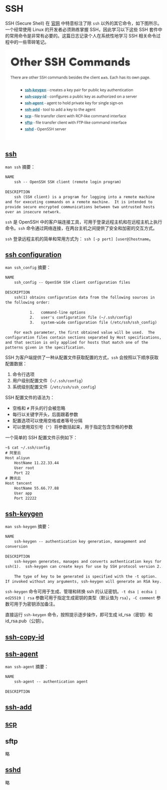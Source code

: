 # SSH

SSH (Secure Shell) 在 [官网](https://www.ssh.com/ssh/command) 中特意标注了除 `ssh` 以外的其它命令，如下图所示。一个经常使用 Linux 的开发者必须熟练掌握 SSH，因此学习以下这些 SSH 套件中的常用命令是非常有必要的。这篇日志记录个人在系统性地学习 SSH 相关命令过程中的一些零碎笔记。

![image](1.png)

## [ssh](https://www.ssh.com/ssh)

`man ssh` 摘要：

```
NAME
    ssh -- OpenSSH SSH client (remote login program)

DESCRIPTION
    ssh (SSH client) is a program for logging into a remote machine and for executing commands on a remote machine.  It is intended to provide secure encrypted communications between two untrusted hosts over an insecure network.
```

`ssh` 是 OpenSSH 中的客户端连接工具，可用于登录远程主机和在远程主机上执行命令。`ssh` 命令通过网络连接，在两台主机之间提供了安全和加密的交互方式。

`ssh` 登录远程主机的简单和常用方式为： `ssh [-p port] [user@]hostname`。

## [ssh configuration](https://www.ssh.com/ssh/config/)

`man ssh_config` 摘要：

```
NAME
    ssh_config -- OpenSSH SSH client configuration files

DESCRIPTION
    ssh(1) obtains configuration data from the following sources in the following order:

           1.   command-line options
           2.   user's configuration file (~/.ssh/config)
           3.   system-wide configuration file (/etc/ssh/ssh_config)

    For each parameter, the first obtained value will be used.  The configuration files contain sections separated by Host specifications, and that section is only applied for hosts that match one of the patterns given in the specification.
```

SSH 为客户端提供了一种从配置文件获取配置的方式，`ssh` 会按照以下顺序获取配置数据：

1. 命令行选项
2. 用户级别配置文件（`~/.ssh/config`）
3. 系统级别配置文件（`/etc/ssh/ssh_config`）

SSH 配置文件的语法为：

- 空格和 `#` 开头的行会被忽略
- 每行以关键字开头，后面跟着参数
- 配置选项可以使用空格或者等号分隔
- 可以使用双引号（`"`）将参数括起来，用于指定包含空格的参数

一个简单的 SSH 配置文件示例如下：

```
~$ cat ~/.ssh/config
# 阿里云
Host aliyun
    HostName 11.22.33.44
    User root
    Port 22
# 腾讯云
Host tencent
    HostName 55.66.77.88
    User app
    Port 22222
```

## [ssh-keygen](https://www.ssh.com/ssh/keygen)

`man ssh-keygen` 摘要：

```
NAME
    ssh-keygen -- authentication key generation, management and conversion

DESCRIPTION
    ssh-keygen generates, manages and converts authentication keys for ssh(1).  ssh-keygen can create keys for use by SSH protocol version 2.

    The type of key to be generated is specified with the -t option.  If invoked without any arguments, ssh-keygen will generate an RSA key.
```

`ssh-keygen` 命令可用于生成、管理和转换 ssh 的认证密钥。`-t dsa | ecdsa | ed25519 | rsa` 参数可用于指定生成密钥的类型（默认值为 `rsa`），`-C comment` 参数可用于为密钥添加备注。

直接运行 `ssh-keygen` 命令，按照提示逐步操作，即可生成 id_rsa（密钥）和 id_rsa.pub（公钥）。

## [ssh-copy-id](https://www.ssh.com/ssh/copy-id)

## [ssh-agent](https://www.ssh.com/ssh/agent)

`man ssh-agent` 摘要：

```
NAME
    ssh-agent -- authentication agent

DESCRIPTION
```

## [ssh-add](https://www.ssh.com/ssh/add)

## [scp](https://www.ssh.com/ssh/scp)

## sftp

略

## [sshd](https://www.ssh.com/ssh/sshd)

略
